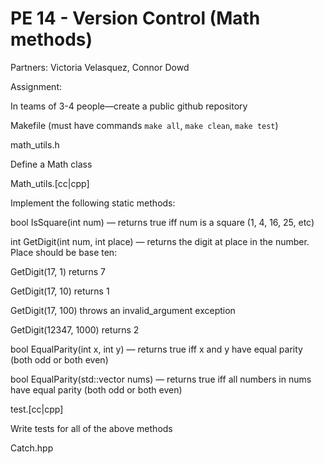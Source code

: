 # PE 14 - Version Control (Math methods)
Partners: Victoria Velasquez, Connor Dowd

Assignment:

In teams of 3-4 people—create a public github repository

Makefile (must have commands `make all`, `make clean`, `make test`)

math_utils.h

Define a Math class

Math_utils.[cc|cpp]

Implement the following static methods:

bool IsSquare(int num) — returns true iff num is a square (1, 4, 16, 25, etc)

int GetDigit(int num, int place) — returns the digit at place in the number. Place should be base ten:

GetDigit(17, 1) returns 7

GetDigit(17, 10) returns 1

GetDigit(17, 100) throws an invalid_argument exception

GetDigit(12347, 1000) returns 2

bool EqualParity(int x, int y) — returns true iff x and y have equal parity (both odd or both even)

bool EqualParity(std::vector<int> nums) — returns true iff all numbers in nums have equal parity (both odd or both even)

test.[cc|cpp]

Write tests for all of the above methods

Catch.hpp

